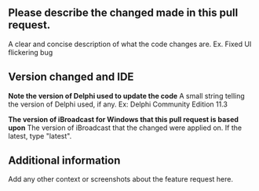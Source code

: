 ## Please describe the changed made in this pull request.
A clear and concise description of what the code changes are. Ex. Fixed UI flickering bug

## Version changed and IDE
**Note the version of Delphi used to update the code**
A small string telling the version of Delphi used, if any. Ex: Delphi Community Edition 11.3


**The version of iBroadcast for Windows that this pull request is based upon**
The version of iBroadcast that the changed were applied on. If the latest, type "latest".


## Additional information
Add any other context or screenshots about the feature request here.
